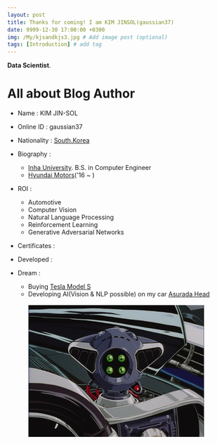 ```yaml
---
layout: post
title: Thanks for coming! I am KIM JINSOL(gaussian37)
date: 9999-12-30 17:00:00 +0300
img: /My/kjsandkjs3.jpg # Add image post (optional)
tags: [Introduction] # add tag
---
```


**Data Scientist**.

# All about Blog Author

+ Name : KIM JIN-SOL

+ Online ID : gaussian37

+ Nationality : [South.Korea](https://en.wikipedia.org/wiki/South_Korea)

+ Biography :
    - [Inha University](http://www.inha.ac.kr/mbshome/mbs/eng/index.do). B.S. in Computer Engineer
    - [Hyundai Motors](https://www.hyundai.com/worldwide/en)('16 ~ )    

+ ROI :
    - Automotive    
    - Computer Vision
    - Natural Language Processing
    - Reinforcement Learning    
    - Generative Adversarial Networks
    
+ Certificates :    
    


+ Developed :



+ Dream : 
    - Buying [Tesla Model S](https://www.tesla.com/models)
    - Developing AI(Vision & NLP possible) on my car [Asurada Head](https://namu.wiki/w/%EB%89%B4%20%EC%95%84%EC%8A%A4%EB%9D%BC%EB%8B%A4)<br>  
      ![Asurada Head](../assets/img/asurada.jpg) 
      
    

